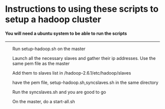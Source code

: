<h1> Instructions to using these scripts to setup a hadoop cluster </h1>
<h4> You will need a ubuntu system to be able to run the scripts </h4>
<hr>
<ol>
Run setup-hadoop.sh on the master
</ol>
<ol>
Launch all the necessary slaves and gather their ip addresses. Use the same pem file as the master
</ol>
<ol>
Add them to slaves list in /hadoop-2.6.1/etc/hadoop/slaves
</ol>
<ol>
have the pem file, setup-hadoop.sh,syncslaves.sh in the same directory
</ol>
<ol>
Run the syncslaves.sh and you are good to go
</ol>
<ol>
On the master, do a start-all.sh
</ol>
